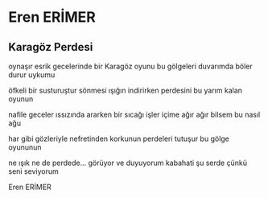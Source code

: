 # Eren ERİMER

## Karagöz Perdesi

oynaşır esrik gecelerinde
bir Karagöz oyunu bu
gölgeleri duvarımda
böler durur uykumu

öfkeli bir susturuştur
sönmesi ışığın
indirirken perdesini
bu yarım kalan oyunun

nafile geceler ıssızında
ararken bir sıcağı
işler içime ağır ağır
bilsem bu nasıl ağu

har gibi gözleriyle
nefretinden korkunun
perdeleri tutuşur
bu gölge oyununun

ne ışık ne de perdede...
görüyor ve duyuyorum
kabahati şu serde
çünkü seni seviyorum

Eren ERİMER